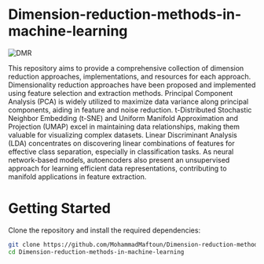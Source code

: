 # Dimension-reduction-methods-in-machine-learning

![DMR](https://media.licdn.com/dms/image/D5612AQEHtGYCPv5Lfg/article-cover_image-shrink_720_1280/0/1665646707963?e=2147483647&v=beta&t=l0VOr9I5_4SIZqPKDncnKVPZFCeNQqTNuSHHFLWzMKk)


This repository aims to provide a comprehensive collection of dimension reduction approaches, implementations, and resources for each approach.
Dimensionality reduction approaches have been proposed and implemented using feature selection and extraction methods. Principal Component Analysis (PCA) is widely utilized to maximize data variance along principal components, aiding in feature and noise reduction. t-Distributed Stochastic Neighbor Embedding (t-SNE) and Uniform Manifold Approximation and Projection (UMAP) excel in maintaining data relationships, making them valuable for visualizing complex datasets. Linear Discriminant Analysis (LDA) concentrates on discovering linear combinations of features for effective class separation, especially in classification tasks. As neural network-based models, autoencoders also present an unsupervised approach for learning efficient data representations, contributing to manifold applications in feature extraction.

# Getting Started
Clone the repository and install the required dependencies:
```bash
git clone https://github.com/MohammadMaftoun/Dimension-reduction-methods-in-machine-learning.git
cd Dimension-reduction-methods-in-machine-learning
